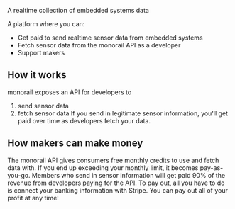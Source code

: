 A realtime collection of embedded systems data

A platform where you can:
- Get paid to send realtime sensor data from embedded systems
- Fetch sensor data from the monorail API as a developer
- Support makers

## How it works
monorail exposes an API for developers to
1. send sensor data
2. fetch sensor data
If you send in legitimate sensor information, you'll get paid over time as developers fetch your data. 

## How makers can make money
The monorail API gives consumers free monthly credits to use and fetch data with. If you end up exceeding your monthly limit, it becomes pay-as-you-go. Members who send in sensor information will get paid 90% of the revenue from developers paying for the API. To pay out, all you have to do is connect your banking information with Stripe. You can pay out all of your profit at any time!
